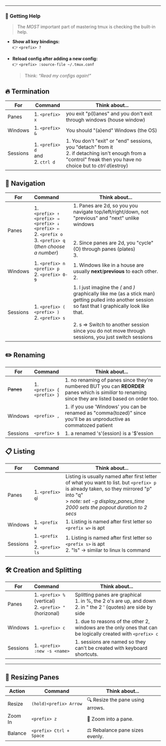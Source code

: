 
___
### 📖 **Getting Help**

> The _MOST_ important part of mastering tmux is checking the built-in help.

- **Show all key bindings:**  
    👉 `<prefix> ?`
    
- **Reload config after adding a new config:**  
    👉 `<prefix> :source-file ~/.tmux.conf`
    
    > Think: _“Read my configs again!”_
    > 
## 🔥 **Termination**

| For      | Command                               | Think about...                                                                                                                                                     |
| -------- | ------------------------------------- | ------------------------------------------------------------------------------------------------------------------------------------------------------------------ |
| Panes    | 1. `<prefix> x`                       | you exit "p(l)anes" and you don't exit through windows (house window)                                                                                              |
| Windows  | 1. `<prefix> &`                       | You should "(a)end" Windows (the OS)                                                                                                                               |
| Sessions | 1. `<prefix> d`<br>and<br>2. `ctrl d` | 1. You don't "exit" or "end" sessions, you "detach" from it<br>2. if detaching isn't enough from a "control" freak then you have no choice but to _ctrl d_(estroy) |
## 🧭 **Navigation**

| For      | Command                                                                                                                           | Think about...                                                                                                                                                                                                                                                      |
| -------- | :-------------------------------------------------------------------------------------------------------------------------------- | ------------------------------------------------------------------------------------------------------------------------------------------------------------------------------------------------------------------------------------------------------------------- |
| Panes    | 1. <br>`<prefix> ↑`<br>`<prefix> →`<br>`<prefix> ↓`<br>`<prefix> ←`<br>2. `<prefix o`<br>3. `<prefix> q` (_then choose a number_) | 1. Panes are 2d, so you you navigate top/left/right/down, not "previous" and "next" unlike windows<br><br><br>2. Since panes are 2d, you "cycle" (O) through panes (plates)<br>3. <br>                                                                              |
| Windows  | 1. `<prefix> n`<br>`<prefix> p`<br>2. `<prefix> 0-9`                                                                              | 1. Windows like in a house are usually **next**/**previous** to each other.<br>2.                                                                                                                                                                                   |
| Sessions | 1. `<prefix> (`<br>`<prefix> )`<br>2. `<prefix> s`                                                                                | 1. I just imagine the _(_ and _)_ graphically like me (as a stick man) getting pulled into another session so fast that I graphically look like that.<br><br>2. s => Switch to another session since you do not move through sessions, you just switch sessions<br> |

## ✏️ **Renaming**

| For       | Command                         | Think about...                                                                                                                                         |
| --------- | :------------------------------ | ------------------------------------------------------------------------------------------------------------------------------------------------------ |
| ~~Panes~~ | 1. `<prefix> {`<br>`<prefix> }` | 1. no renaming of panes since they're numbered BUT you can **REORDER** panes which is _similiar_ to renaming since they are listed based on order too. |
| Windows   | `<prefix> ,`                    | 1. if you use 'Windows' you can be renamed as "comma(tozed)" since you'll be as unproductive as commatozed patient                                     |
| Sessions  | `<prefix> $`                    | 1. a renamed 's'(ession) is a '$'ession                                                                                                                |
## 📋 **Listing**

| For      | Command                            | Think about...                                                                                                                                                                                                           |
| -------- | :--------------------------------- | ------------------------------------------------------------------------------------------------------------------------------------------------------------------------------------------------------------------------ |
| Panes    | 1. `<prefix> q`i                   | Listing is usually named after first letter of what you want to list. but `<prefix> p` is already taken, so they mirrored "p" into "q" <br>> _note: set -g display\_panes\_time 2000 sets the popout duration to 2 secs_ |
| Windows  | 1. `<prefix w`                     | 1. Listing is named after first letter so `<prefix w>` is apt                                                                                                                                                            |
| Sessions | 1. `<prefix s`<br>2. `<prefix> ls` | 1. Listing is named after first letter so `<prefix s>` is apt<br>2. "ls" -> similar to linux ls command                                                                                                                  |

## 🛠️ **Creation and Splitting**

| For      | Command                                                   | Think about...                                                                                                    |
| -------- | :-------------------------------------------------------- | ----------------------------------------------------------------------------------------------------------------- |
| Panes    | 1. `<prefix> %` (vertical)<br>2. `<prefix> "` (horizonal) | Splitting panes are graphical<br>1. in %, the 2 o's are up, and down<br>2. in " the 2 ' (quotes) are side by side |
| Windows  | 1. `<prefix> c`                                           | 1. due to reasons of the other 2, windows are the only ones that can be logically created with `<prefix> c`       |
| Sessions | 1. `<prefix> :new -s <name>`                              | 1. sessions are named so they can't be created with keyboard shortcuts.                                           |

---
## 🎥 **Resizing Panes**

| Action  | Command                 | Think about...                   |
| ------- | ----------------------- | -------------------------------- |
| Resize  | `(hold)<prefix> Arrow`  | 🔍 Resize the pane using arrows. |
| Zoom In | `<prefix> z`            | 🔎 Zoom into a pane.             |
| Balance | `<prefix> Ctrl + Space` | ⚖️ Rebalance pane sizes evenly.  |
